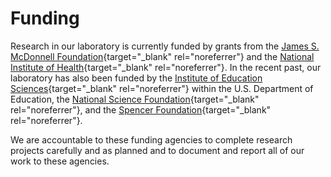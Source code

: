 # Funding

Research in our laboratory is currently funded by grants from the [James S. McDonnell Foundation](https://www.jsmf.org/){target="_blank" rel="noreferrer"} and the [National Institute of Health](https://www.nih.gov/){target="_blank" rel="noreferrer"}. In the recent past, our laboratory has also been funded by the [Institute of Education Sciences](https://ies.ed.gov/){target="_blank" rel="noreferrer"} within the U.S. Department of Education, the [National Science Foundation](https://www.nsf.gov/){target="_blank" rel="noreferrer"}, and the [Spencer Foundation](https://www.spencer.org/){target="_blank" rel="noreferrer"}. 

We are accountable to these funding agencies to complete research projects carefully and as planned and to document and report all of our work to these agencies. 